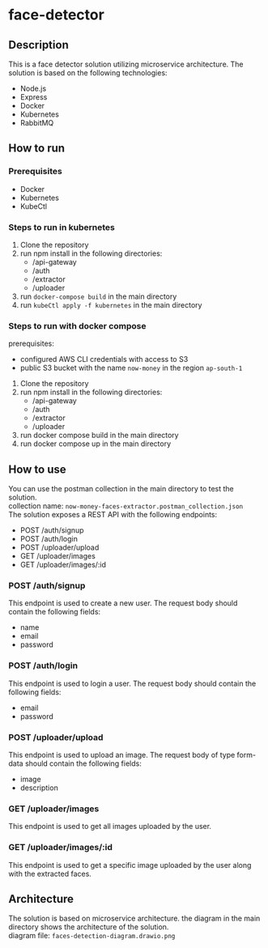 # face-detector

## Description

This is a face detector solution utilizing microservice architecture. The solution is based on the following technologies:

- Node.js
- Express
- Docker
- Kubernetes
- RabbitMQ

## How to run

### Prerequisites

- Docker
- Kubernetes
- KubeCtl

### Steps to run in kubernetes

1. Clone the repository
2. run npm install in the following directories:
   - /api-gateway
   - /auth
   - /extractor
   - /uploader
3. run `docker-compose build` in the main directory
4. run `kubeCtl apply -f kubernetes` in the main directory

### Steps to run with docker compose

prerequisites:

- configured AWS CLI credentials with access to S3
- public S3 bucket with the name `now-money` in the region `ap-south-1`

1. Clone the repository
2. run npm install in the following directories:
   - /api-gateway
   - /auth
   - /extractor
   - /uploader
3. run docker compose build in the main directory
4. run docker compose up in the main directory

## How to use

You can use the postman collection in the main directory to test the solution.  
collection name: `now-money-faces-extractor.postman_collection.json`  
The solution exposes a REST API with the following endpoints:

- POST /auth/signup
- POST /auth/login
- POST /uploader/upload
- GET /uploader/images
- GET /uploader/images/:id

### POST /auth/signup

This endpoint is used to create a new user. The request body should contain the following fields:

- name
- email
- password

### POST /auth/login

This endpoint is used to login a user. The request body should contain the following fields:

- email
- password

### POST /uploader/upload

This endpoint is used to upload an image. The request body of type form-data should contain the following fields:

- image
- description

### GET /uploader/images

This endpoint is used to get all images uploaded by the user.

### GET /uploader/images/:id

This endpoint is used to get a specific image uploaded by the user along with the extracted faces.

## Architecture

The solution is based on microservice architecture. the diagram in the main directory shows the architecture of the solution.  
diagram file: `faces-detection-diagram.drawio.png`
